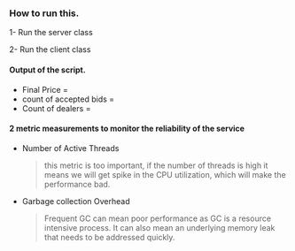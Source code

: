### How to run this.

1- Run the server class

2- Run the client class

#### Output of the script.
- Final Price = 
- count of accepted bids = 
- Count of dealers = 

#### 2 metric measurements to monitor the reliability of the service

- Number of Active Threads
  
  > this metric is too important, if the number of threads is high it means we will get spike in the CPU utilization, which will make the performance bad.
  
  
- Garbage collection Overhead
  > Frequent GC can mean poor performance as GC is a resource intensive process. It can also mean an underlying memory leak that needs to be addressed quickly.
     